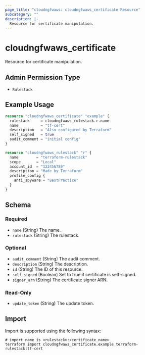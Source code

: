 ```yaml
---
page_title: "cloudngfwaws: cloudngfwaws_certificate Resource"
subcategory: ""
description: |-
  Resource for certificate manipulation.
---
```


# cloudngfwaws_certificate

Resource for certificate manipulation.


## Admin Permission Type

* `Rulestack`


## Example Usage

```terraform
resource "cloudngfwaws_certificate" "example" {
  rulestack     = cloudngfwaws_rulestack.r.name
  name          = "tf-cert"
  description   = "Also configured by Terraform"
  self_signed   = true
  audit_comment = "initial config"
}

resource "cloudngfwaws_rulestack" "r" {
  name        = "terraform-rulestack"
  scope       = "Local"
  account_id  = "123456789"
  description = "Made by Terraform"
  profile_config {
    anti_spyware = "BestPractice"
  }
}
```


<!-- schema generated by tfplugindocs -->
## Schema

### Required

- `name` (String) The name.
- `rulestack` (String) The rulestack.

### Optional

- `audit_comment` (String) The audit comment.
- `description` (String) The description.
- `id` (String) The ID of this resource.
- `self_signed` (Boolean) Set to true if certificate is self-signed.
- `signer_arn` (String) The certificate signer ARN.

### Read-Only

- `update_token` (String) The update token.


## Import

Import is supported using the following syntax:

```shell
# import name is <rulestack>:<certificate_name>
terraform import cloudngfwaws_certificate.example terraform-rulestack:tf-cert
```
